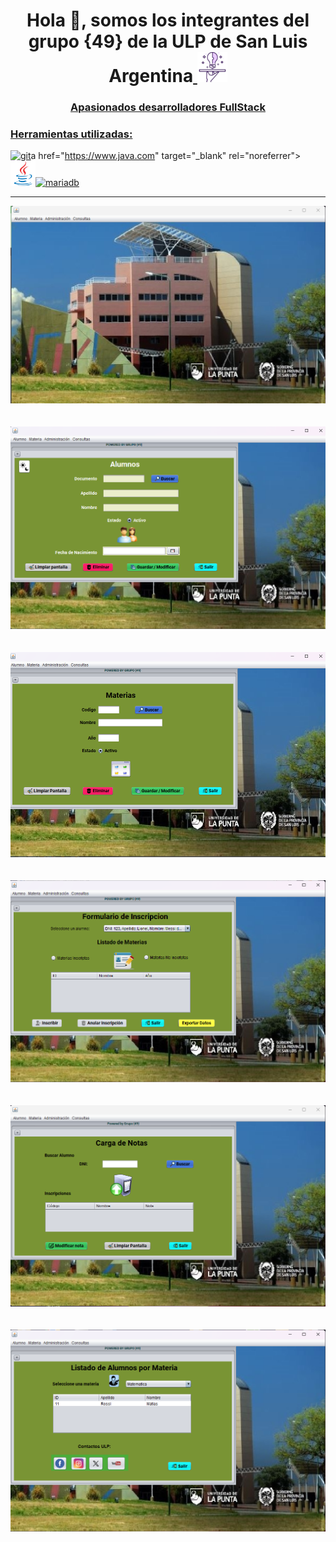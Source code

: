 <h1 align="center">Hola 👋, somos los integrantes del grupo {49} de la ULP de San Luis Argentina<a href="https://github.com/GonzaloDelCastello/universidadgrupo49/README.md" >
<img aling="center" src="idea.png" whidt="250" style="max-width: 100%;" /></h1>


<h3 align="center">Apasionados desarrolladores FullStack</h3>
<h3 align="left">Herramientas utilizadas:</h3>

<p align="left"> 

<a href="https://git-scm.com/" target="_blank" rel="noreferrer"> <img src="https://www.vectorlogo.zone/logos/git-scm/git-scm-icon.svg" alt="git" width="40" height="40"/></a>a href="https://www.java.com" target="_blank" rel="noreferrer"> <img src="https://raw.githubusercontent.com/devicons/devicon/master/icons/java/java-original.svg" alt="java" width="40" height="40"/></a><a href="https://mariadb.org/" target="_blank" rel="noreferrer"><img src="https://www.vectorlogo.zone/logos/mariadb/mariadb-icon.svg" alt="mariadb" width="40" height="40"/></a>
</p>


<hr>
<div aling="center">
<a href="https://github.com/GonzaloDelCastello/universidadgrupo49/README.md" >
<img aling="center" src="pantalla_inicio.png" whidt="250" style="max-width: 100%;" />
<br><br><br>
<a href="https://github.com/GonzaloDelCastello/universidadgrupo49/README.md" >
<img aling="center" src="pantalla_1.png" whidt="250" style="max-width: 100%;" />
<br><br><br>
<a href="https://github.com/GonzaloDelCastello/universidadgrupo49/README.md" >
<img aling="center" src="pantalla_2.png" whidt="250" style="max-width: 100%;" />
<br><br><br>
<a href="https://github.com/GonzaloDelCastello/universidadgrupo49/README.md" >
<img aling="center" src="pantalla_3.png" whidt="250" style="max-width: 100%;" />
<br><br><br>
<a href="https://github.com/GonzaloDelCastello/universidadgrupo49/README.md" >
<img aling="center" src="pantalla_4.png" whidt="250" style="max-width: 100%;" />
<br><br><br>
<a href="https://github.com/GonzaloDelCastello/universidadgrupo49/README.md" >
<img aling="center" src="pantalla_5.png" whidt="250" style="max-width: 100%;" />
<br><br><br>  
</div>
